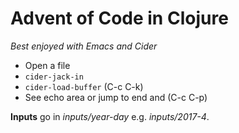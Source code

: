 # Advent of Code in Clojure

*Best enjoyed with Emacs and Cider*

* Open a file
* `cider-jack-in`
* `cider-load-buffer` (C-c C-k)
* See echo area or jump to end and (C-c C-p)

**Inputs** go in *inputs/year-day* e.g. *inputs/2017-4*.

